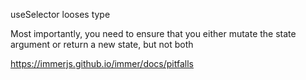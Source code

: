 useSelector looses type

Most importantly, you need to ensure that you either mutate the state argument or return a new state, but not both

https://immerjs.github.io/immer/docs/pitfalls